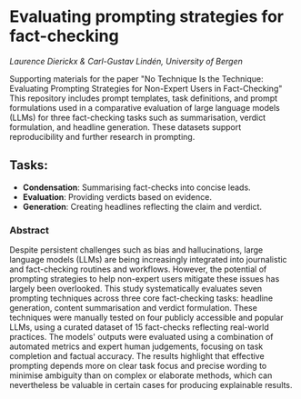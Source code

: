 # Evaluating prompting strategies for fact-checking

_Laurence Dierickx & Carl-Gustav Lindén, University of Bergen_

Supporting materials for the paper "No Technique Is the Technique: Evaluating Prompting Strategies for Non-Expert Users in Fact-Checking" This repository includes prompt templates, task definitions, and prompt formulations used in a comparative evaluation of large language models (LLMs) for three fact-checking tasks such as summarisation, verdict formulation, and headline generation. These datasets support reproducibility and further research in prompting.
## Tasks:
- **Condensation**: Summarising fact-checks into concise leads.
- **Evaluation**: Providing verdicts based on evidence.
- **Generation**: Creating headlines reflecting the claim and verdict.

### Abstract
Despite persistent challenges such as bias and hallucinations, large language models (LLMs) are being increasingly integrated into journalistic and fact-checking routines and workflows. However, the potential of prompting strategies to help non-expert users mitigate these issues has largely been overlooked. This study systematically evaluates seven prompting techniques across three core fact-checking tasks: headline generation, content summarisation and verdict formulation. These techniques were manually tested on four publicly accessible and popular LLMs, using a curated dataset of 15 fact-checks reflecting real-world practices. The models' outputs were evaluated using a combination of automated metrics and expert human judgements, focusing on task completion and factual accuracy. The results highlight that effective prompting depends more on clear task focus and precise wording to minimise ambiguity than on complex or elaborate methods, which can nevertheless be valuable in certain cases for producing explainable results.
